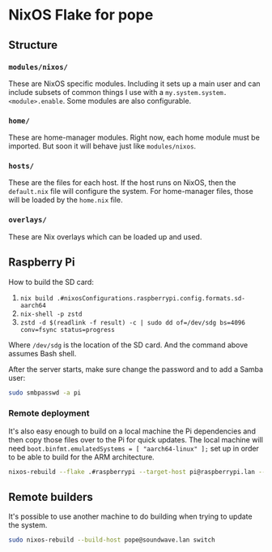 # NixOS Flake for pope

## Structure

### `modules/nixos/`

These are NixOS specific modules. Including it sets up a main user and can
include subsets of common things I use with a
`my.system.system.<module>.enable`. Some modules are also configurable.

### `home/`

These are home-manager modules. Right now, each home module must be imported.
But soon it will behave just like `modules/nixos`.

### `hosts/`

These are the files for each host. If the host runs on NixOS, then the
`default.nix` file will configure the system. For home-manager files, those
will be loaded by the `home.nix` file.

### `overlays/`

These are Nix overlays which can be loaded up and used.

## Raspberry Pi

How to build the SD card:

  1. `nix build .#nixosConfigurations.raspberrypi.config.formats.sd-aarch64`
  2. `nix-shell -p zstd`
  3. `zstd -d $(readlink -f result) -c | sudo dd of=/dev/sdg bs=4096 conv=fsync status=progress`

Where `/dev/sdg` is the location of the SD card. And the command above assumes
Bash shell.

After the server starts, make sure change the password and to add a Samba user:

```sh
sudo smbpasswd -a pi
```

### Remote deployment

It's also easy enough to build on a local machine the Pi dependencies and then
copy those files over to the Pi for quick updates. The local machine will
need `boot.binfmt.emulatedSystems = [ "aarch64-linux" ];` set up in order to
be able to build for the ARM architecture.

```sh
nixos-rebuild --flake .#raspberrypi --target-host pi@raspberrypi.lan --use-remote-sudo switch
```

## Remote builders

It's possible to use another machine to do building when trying to update the
system. 

```sh
sudo nixos-rebuild --build-host pope@soundwave.lan switch
```
